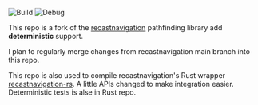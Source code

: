 ![Build](https://github.com//SlimeYummy/recastnavigation-deterministic/actions/workflows/Build.yaml/badge.svg)
![Debug](https://github.com//SlimeYummy/recastnavigation-deterministic/actions/workflows/Tests.yaml/badge.svg)

This repo is a fork of the [recastnavigation](https://github.com/recastnavigation/recastnavigation) pathfinding library add **deterministic** support.

I plan to regularly merge changes from recastnavigation main branch into this repo.

This repo is also used to compile recastnavigation's Rust wrapper [recastnavigation-rs](https://github.com/SlimeYummy/recastnavigation-deterministic). A little APIs changed to make integration easier. Deterministic tests is alse in Rust repo.
